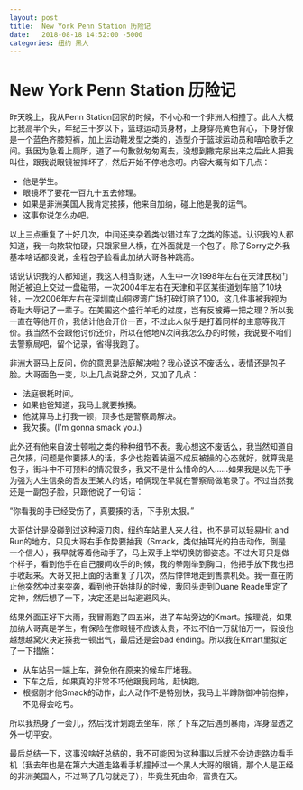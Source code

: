 ```yaml
---
layout: post
title:  New York Penn Station 历险记
date:   2018-08-18 14:52:00 -5000
categories: 纽约 黑人
---
```


# New York Penn Station 历险记

昨天晚上，我从Penn Station回家的时候，不小心和一个非洲人相撞了。此人大概比我高半个头，年纪三十岁以下，篮球运动员身材，上身穿亮黄色背心，下身好像是一个蓝色齐膝短裤，加上运动鞋发型之类的，造型介于篮球运动员和嘻哈歌手之间。我因为急着上厕所，道了一句歉就匆匆离去，没想到撒完尿出来之后此人把我叫住，跟我说眼镜被摔坏了，然后开始不停地念叨。内容大概有如下几点：

- 他是学生。
- 眼镜坏了要花一百九十五去修理。
- 如果是非洲美国人我肯定挨揍，他来自加纳，碰上他是我的运气。
- 这事你说怎么办吧。

以上三点重复了十好几次，中间还夹杂着类似错过车了之类的陈述。认识我的人都知道，我一向欺软怕硬，只跟家里人横，在外面就是一个包子。除了Sorry之外我基本啥话都没说，全程包子脸看此加纳大哥各种跳高。

话说认识我的人都知道，我这人相当财迷，人生中一次1998年左右在天津民权门附近被迫上交过一盘磁带，一次2004年左右在天津和平区某街道划车赔了10块钱，一次2006年左右在深圳南山铜锣湾广场打碎灯赔了100，这几件事被我视为奇耻大辱记了一辈子。在美国这个盛行羊毛的过度，岂有反被薅一把之理？所以我一直在等他开价，我估计他会开价一百，不过此人似乎是打着同样的主意等我开价。我当然不会跟他讨价还价，所以在他地N次问我怎么办的时候，我说要不咱们去警察局吧，留个记录，省得我跑了。

非洲大哥马上反问，你的意思是法庭解决啦？我心说这不废话么，表情还是包子脸。大哥面色一变，以上几点说辞之外，又加了几点：

- 法庭很耗时间。
- 如果他爸知道，我马上就要挨揍。
- 他就算马上打我一顿，顶多也是警察局解决。
- 我欠揍。(I'm gonna smack you.)

此外还有他来自波士顿啦之类的种种细节不表。我心想这不废话么，我当然知道自己欠揍，问题是你要揍人的话，多少也抱着装逼不成反被操的心态就好，就算我是包子，街斗中不可预料的情况很多，我又不是什么惜命的人……如果我是以先下手为强为人生信条的吾友王某人的话，咱俩现在早就在警察局做笔录了。不过当然我还是一副包子脸，只跟他说了一句话：

“你看我的手已经受伤了，真要揍的话，下手别太狠。”

大哥估计是没碰到过这种滚刀肉，纽约车站里人来人往，也不是可以轻易Hit and Run的地方。只见大哥右手作势要抽我（Smack，类似抽耳光的拍击动作，倒是一个信人），我早就等着他动手了，马上双手上举切换防御姿态。不过大哥只是做个样子，看到他手在自己腰间收手的时候，我的拳刚举到胸口，他把手放下我也把手收起来。大哥又把上面的话重复了几次，然后悻悻地走到售票机处。我一直在防止他突然冲过来突袭，看到他开始排队的时候，我回头走到Duane Reade里定了定神，然后想了一下，决定还是出站避避风头。

结果外面正好下大雨，我冒雨跑了四五米，进了车站旁边的Kmart。按理说，如果加纳大哥真是学生，有保险在修眼镜不应该太贵，不过不怕一万就怕万一，假设他越想越窝火决定揍我一顿出气，最后还是会bad ending。所以我在Kmart里拟定了一下措施：

- 从车站另一端上车，避免他在原来的候车厅堵我。
- 下车之后，如果真的非常不巧他跟我同站，赶快跑。
- 根据刚才他Smack的动作，此人动作不是特别快，我马上半蹲防御冲前抱摔，不见得会吃亏。

所以我热身了一会儿，然后找计划跑去坐车，除了下车之后遇到暴雨，浑身湿透之外一切平安。

最后总结一下，这事没啥好总结的，我不可能因为这种事以后就不会边走路边看手机（我去年也是在第六大道走路看手机撞掉过一个黑人大哥的眼镜，那个人是正经的非洲美国人，不过骂了几句就走了），毕竟生死由命，富贵在天。